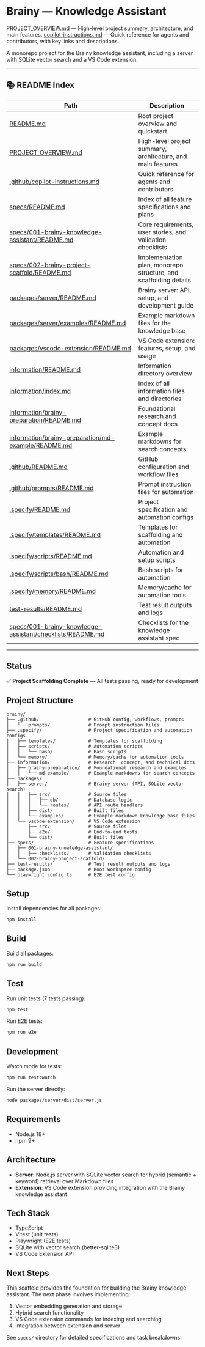 # Brainy — Knowledge Assistant


[PROJECT_OVERVIEW.md](./PROJECT_OVERVIEW.md) — High-level project summary, architecture, and main features.
[copilot-instructions.md](.github/copilot-instructions.md) — Quick reference for agents and contributors, with key links and descriptions.

A monorepo project for the Brainy knowledge assistant, including a server with SQLite vector search and a VS Code extension.

---

## 📚 README Index

| Path | Description |
|------|-------------|
| [README.md](README.md) | Root project overview and quickstart |
| [PROJECT_OVERVIEW.md](PROJECT_OVERVIEW.md) | High-level project summary, architecture, and main features |
| [.github/copilot-instructions.md](.github/copilot-instructions.md) | Quick reference for agents and contributors |
| [specs/README.md](specs/README.md) | Index of all feature specifications and plans |
| [specs/001-brainy-knowledge-assistant/README.md](specs/001-brainy-knowledge-assistant/README.md) | Core requirements, user stories, and validation checklists |
| [specs/002-brainy-project-scaffold/README.md](specs/002-brainy-project-scaffold/README.md) | Implementation plan, monorepo structure, and scaffolding details |
| [packages/server/README.md](packages/server/README.md) | Brainy server: API, setup, and development guide |
| [packages/server/examples/README.md](packages/server/examples/README.md) | Example markdown files for the knowledge base |
| [packages/vscode-extension/README.md](packages/vscode-extension/README.md) | VS Code extension: features, setup, and usage |
| [information/README.md](information/README.md) | Information directory overview |
| [information/index.md](information/index.md) | Index of all information files and directories |
| [information/brainy-preparation/README.md](information/brainy-preparation/README.md) | Foundational research and concept docs |
| [information/brainy-preparation/md-example/README.md](information/brainy-preparation/md-example/README.md) | Example markdowns for search concepts |
| [.github/README.md](.github/README.md) | GitHub configuration and workflow files |
| [.github/prompts/README.md](.github/prompts/README.md) | Prompt instruction files for automation |
| [.specify/README.md](.specify/README.md) | Project specification and automation configs |
| [.specify/templates/README.md](.specify/templates/README.md) | Templates for scaffolding and automation |
| [.specify/scripts/README.md](.specify/scripts/README.md) | Automation and setup scripts |
| [.specify/scripts/bash/README.md](.specify/scripts/bash/README.md) | Bash scripts for automation |
| [.specify/memory/README.md](.specify/memory/README.md) | Memory/cache for automation tools |
| [test-results/README.md](test-results/README.md) | Test result outputs and logs |
| [specs/001-brainy-knowledge-assistant/checklists/README.md](specs/001-brainy-knowledge-assistant/checklists/README.md) | Checklists for the knowledge assistant spec |

---


## Status

✅ **Project Scaffolding Complete** — All tests passing, ready for development

## Project Structure

```
brainy/
├── .github/                  # GitHub config, workflows, prompts
│   └── prompts/              # Prompt instruction files
├── .specify/                 # Project specification and automation configs
│   ├── templates/            # Templates for scaffolding
│   ├── scripts/              # Automation scripts
│   │   └── bash/             # Bash scripts
│   └── memory/               # Memory/cache for automation tools
├── information/              # Research, concept, and technical docs
│   ├── brainy-preparation/   # Foundational research and examples
│   │   └── md-example/       # Example markdowns for search concepts
├── packages/
│   ├── server/               # Brainy server (API, SQLite vector search)
│   │   ├── src/              # Source files
│   │   │   ├── db/           # Database logic
│   │   │   └── routes/       # API route handlers
│   │   ├── dist/             # Built files
│   │   └── examples/         # Example markdown knowledge base files
│   └── vscode-extension/     # VS Code extension
│       ├── src/              # Source files
│       ├── e2e/              # End-to-end tests
│       └── dist/             # Built files
├── specs/                    # Feature specifications
│   ├── 001-brainy-knowledge-assistant/
│   │   ├── checklists/       # Validation checklists
│   └── 002-brainy-project-scaffold/
├── test-results/             # Test result outputs and logs
├── package.json              # Root workspace config
└── playwright.config.ts      # E2E test config
```

## Setup

Install dependencies for all packages:

```bash
npm install
```

## Build

Build all packages:

```bash
npm run build
```

## Test

Run unit tests (7 tests passing):

```bash
npm test
```

Run E2E tests:

```bash
npm run e2e
```

## Development

Watch mode for tests:

```bash
npm run test:watch
```

Run the server directly:

```bash
node packages/server/dist/server.js
```

## Requirements

- Node.js 18+
- npm 9+

## Architecture

- **Server**: Node.js server with SQLite vector search for hybrid (semantic + keyword) retrieval over Markdown files
- **Extension**: VS Code extension providing integration with the Brainy knowledge assistant

## Tech Stack

- TypeScript
- Vitest (unit tests)
- Playwright (E2E tests)
- SQLite with vector search (better-sqlite3)
- VS Code Extension API

## Next Steps

This scaffold provides the foundation for building the Brainy knowledge assistant. The next phase involves implementing:

1. Vector embedding generation and storage
2. Hybrid search functionality
3. VS Code extension commands for indexing and searching
4. Integration between extension and server

See `specs/` directory for detailed specifications and task breakdowns.
